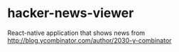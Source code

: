 # hacker-news-viewer
React-native application that shows news from http://blog.ycombinator.com/author/2030-y-combinator
